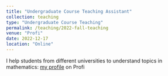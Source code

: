 ```yaml
---
title: "Undergraduate Course Teaching Assistant"
collection: teaching
type: "Undergraduate Course Teaching"
permalink: /teaching/2022-fall-teaching
venue: "Profi"
date: 2022-12-17
location: "Online"
---
```


I help students from different universities to understand topics in mathematics: [my profile](https://profi.ru/profile/KornevMI3/) on Profi 
